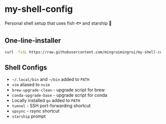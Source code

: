 # my-shell-config
Personal shell setup that uses fish 🐟 and starship 🚀

## One-line-installer

```sh
curl -fsSL https://raw.githubusercontent.com/mingruimingrui/my-shell-config/master/setup.sh | sh
```

## Shell Configs

- `~/.local/bin` and `~/bin` added to `PATH`
- `vim` aliased to `nvim`
- `brew-upgrade-clean` - upgrade script for brew
- `conda-upgrade-base` - upgrade script for conda
- Locally installed `go` added to `PATH`
- `tunnel` - SSH port-forwarding shortcut
- `upsync` - rsync shortcut
- `starship` prompt
